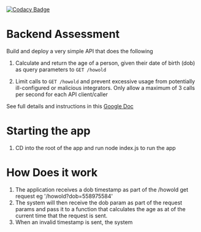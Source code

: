 [![Codacy Badge](https://app.codacy.com/project/badge/Grade/90e1261bd7814c16a2f818e850856d6b)](https://www.codacy.com/gh/sanisadeiq/talentql/dashboard?utm_source=github.com&utm_medium=referral&utm_content=sanisadeiq/talentql&utm_campaign=Badge_Grade)

# Backend Assessment

Build and deploy a very simple API that does the following

1.  Calculate and return the age of a person, given their date of birth (dob) as query parameters to `GET /howold`

2.  Limit calls to `GET /howold` and prevent excessive usage from potentially ill-configured or malicious integrators. Only allow a maximum of 3 calls per second for each API client/caller

See full details and instructions in this [Google Doc](https://docs.google.com/document/d/1ma5vKz0j34gwI9WYrZddMM1ENlQddGOVFJ5qdSq2QlQ)

# Starting the app

1. CD into the root of the app and run node index.js to run the app

# How Does it work

1. The application receives a dob timestamp as part of the /howold get request eg '/howold?dob=558975584'
2. The system will then receive the dob param as part of the request params and pass it to a function that calculates the age as at of the current time that the request is sent.
3. When an invalid timestamp is sent, the system
